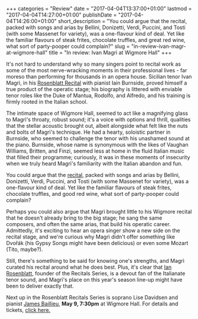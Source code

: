 +++
categories = "Review"
date = "2017-04-04T13:37:00+01:00"
lastmod = "2017-04-04T14:27:00+01:00"
publishDate = "2017-04-04T14:26:00+01:00"
short_description = "You could argue that the recital, packed with songs and arias by Bellini, Donizetti, Verdi, Puccini, and Tosti (with some Massenet for variety), was a one-flavour kind of deal. Yet like the familiar flavours of steak frites, chocolate truffles, and great red wine, what sort of party-pooper could complain?"
slug = "in-review-ivan-magr-at-wigmore-hall"
title = "In review: Ivan Magrì at Wigmore Hall"
+++

It's not hard to understand why so many singers point to recital work as some of the most nerve-wracking moments in their professional lives - far moreso than performing for thousands in an opera house. Sicilian tenor Ivan Magrì, in his [Rosenblatt Recital](/ian-rosenblatt-its-all-about-the-voice/) with pianist Iain Burnside, proved himself a true product of the operatic stage; his biography is littered with enviable tenor roles like the Duke of Mantua, Rodolfo, and Alfredo, and his training is firmly rooted in the Italian school.

The intimate space of Wigmore Hall, seemed to act like a magnifying glass to Magrì's throaty, robust sound; it's a voice with options and thrill, qualities that the stellar acoustic brought out, albeit alongside what felt like the nuts and bolts of Magrì's technique. He had a hearty, soloistic partner in Burnside, who seemed to challenge the tenor with his unashamed sound at the piano. Burnside, whose name is synonymous with the likes of Vaughan Williams, Britten, and Finzi, seemed less at home in the fluid Italian music that filled their programme; curiously, it was in these moments of insecurity when we truly heard Magrì's familiarity with the Italian abandon and fun.

You could argue that the [recital](http://www.rosenblattrecitalseries.co.uk/recital.aspx?key=174), packed with songs and arias by Bellini, Donizetti, Verdi, Puccini, and Tosti (with some Massenet for variety), was a one-flavour kind of deal. Yet like the familiar flavours of steak frites, chocolate truffles, and good red wine, what sort of party-pooper could complain?

Perhaps you could also argue that Magrì brought little to his Wigmore recital that he doesn't already bring to the big stage; he sang the same composers, and often the same arias, that build his operatic career. Admittedly, it's exciting to hear an opera singer show a new side on the recital stage, and we're curious why Magrì didn't offer something like Dvořák (his Gypsy Songs might have been delicious) or even some Mozart (Tito, maybe?). 

Still, there's something to be said for knowing one's strengths, and Magrì curated his recital around what he does best. Plus, it's clear that [Ian Rosenblatt](/ian-rosenblatt-its-all-about-the-voice/), founder of the Recitals Series, is a devout fan of the Italianate tenor sound, and Magrì's place on this year's season line-up might have been to deliver exactly that.

Next up in the Rosenblatt Recitals Series is soprano Lise Davidsen and pianist [James Baillieu](/scene/people/james-baillieu/), **May 9, 7:30pm** at Wigmore Hall. For details and tickets, [click here.](http://www.rosenblattrecitalseries.co.uk/recital.aspx?key=175)

